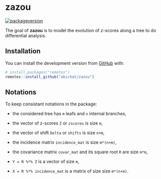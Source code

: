 
<!-- README.md is generated from README.Rmd. Please edit that file -->

# zazou

<!-- badges: start -->

<!-- [![Last-changedate](https://img.shields.io/badge/Last%20change-Dec-yellowgreen.svg)]() -->

[![packageversion](https://img.shields.io/badge/Package%20version-0.0.0.9005-orange.svg)]()
<!-- badges: end -->

The goal of **zazou** is to model the evolution of z-scores along a tree
to do differential analysis.

## Installation

You can install the development version from
[GitHub](https://github.com/) with:

``` r
# install.packages("remotes")
remotes::install_github("abichat/zazou")
```

## Notations

To keep consistant notations in the package:

  - the considered tree has `m` leafs and `n` internal branches,

  - the vector of z-scores `Z` or `zscores` is size `m`,

  - the vector of shift `Delta` or `shifts` is size `n+m`,

  - the incidence matrix `incidence_mat` is size `m*(n+m)`,

  - the covariance matrix `covar_mat` and its square root `R` are size
    `m*m`,

  - `Y = R %*% Z` is a vector of size `m`,

  - `X = R %*% incidence_mat` is a matrix of size size `m*(n+m)`.
